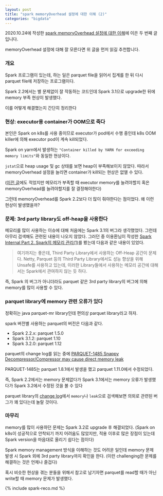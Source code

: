 ```yaml
---
layout: post
title: "spark memoryOverhead 설정에 대한 이해 (2)"
categories: "bigdata"
---
```


2020.10.24에 작성한 [spark memoryOverhead 설정에 대한 이해](/bigdata/2020/10/24/understanding-spark-memoryoverhead-conf.html)에 이은 두 번째 글입니다.

memoryOverhead 설정에 대해 잘 모른다면 위 글을 먼저 읽길 추천합니다.

### 개요

Spark 프로그램이 있는데, 하는 일은 parquet file을 읽어서 집계를 한 뒤 다시 parquet file에 저장하는 프로그램이다.

Spark 2.2에서는 별 문제없이 잘 작동하는 코드인데 Spark 3.1으로 upgrade한 뒤에 memory 부족 현상이 발생했다.

이를 어떻게 해결했는지 간단히 정리한다

### 현상: executor용 container가 OOM으로 죽다

본인은 Spark on k8s를 사용 중이므로 executor가 pod에서 수행 중인데 k8s OOM killer에 의해 executor pod이 계속 kill되었다.

Spark on yarn에서 발생하는 `"Container killed by YARN for exceeding memory limits"`와 동일한 현상이다.

`jstat`으로 heap usage 및 gc 상태를 보면 heap이 부족해보이지 않았다. 따라서 memoryOverhead 설정을 늘리면 container가 kill되는 현상은 없앨 수 있다.

([이전 글]((/bigdata/2020/10/24/understanding-spark-memoryoverhead-conf.html))에도 적었지만 메모리가 부족할 때 executor memory를 늘려야할지 혹은 memoryOverhead를 늘려야할지를 잘 결정해야한다)

그런데 memoryOverhead를 Spark 2.2보다 더 많이 줘야한다는 점이었다. 왜 이런 현상이 발생했을까?

### 문제: 3rd party library도 off-heap을 사용한다

메모리를 많이 사용하는 이슈에 대해 처음에는 Spark 3.1의 버그라 생각했었다. 그런데 아무리 검색해도 관련된 내용이 나오지 않았다. 그러던 중 이용환님이 작성한 [Spark Internal Part 2. Spark의 메모리 관리(1)](https://medium.com/@leeyh0216/spark-internal-part-2-spark%EC%9D%98-%EB%A9%94%EB%AA%A8%EB%A6%AC-%EA%B4%80%EB%A6%AC-1-c18e39af942e)를 봤는데 다음과 같은 내용이 있었다.

> 여기까지는 좋은데, Third Party Library에서 사용하는 Off-Heap 공간이 문제다. Netty, Parquet 등의 Third Party Library에서도 성능 향상을 위해 Unsafe를 사용하고 있는데, 이러한 Library들에서 사용하는 메모리 공간에 대해서는 Spark에서 관여하지 않는 듯 하다.

즉, Spark 의 버그가 아니더라도 parquet 같은 3rd party library의 버그에 의해 memory를 많이 사용할 수 있다.

### parquet library에 memory 관련 오류가 있다

정확히는 java parquet-mr library인데 편의상 parquet library라고 하자.

spark 버전별 사용하는 parquet의 버전은 다음과 같다.

- Spark 2.2.x: parquet 1.5.0
- Spark 3.1.2: parquet 1.10
- Spark 3.2.0: parquet 1.12

parquet의 change log를 읽는 중에 [PARQUET-1485 Snappy Decompressor/Compressor may cause direct memory leak](https://issues.apache.org/jira/browse/PARQUET-1485)

PARQUET-1485는 parquet 1.8.1에서 발생을 했고 parquet 1.11.0에서 수정되었다.

즉, Spark 2.2에서는 memory 문제없다가 Spark 3.1에서는 memory 오류가 발생했다가 Spark 3.2에서 수정된 것을 볼 수 있다

parquet library의 [change log](https://github.com/apache/parquet-mr/blob/master/CHANGES.md)에서 `memory`나 `leak`으로 검색해보면 의외로 관련된 버그가 꽤 있다는데 놀랄 것이다.

### 마무리

memory를 많이 사용하던 문제는 Spark 3.2로 upgrade 후 해결되었다. (Spark on k8s이 성공적으로 안착되기 까지 어려움도 많았지만, 적용 이후로 많은 장점이 있는데 Spark version을 마음대로 올리기 쉽다는 점이다)

Spark memory management 방식을 이해하는 것도 어려운 일인데 memory 문제 발생 시 Spark 외에 3rd party library까지 확인을 한다. (이런 challenging한 문제를 해결하는 것은 언제나 즐겁다)

혹시 비슷한 현상을 겪는 분들을 위해서 참고로 남기자면 parquet를 read할 때가 아닌 write할 때 memory 문제가 발생했다.

{% include spark-reco.md %}
